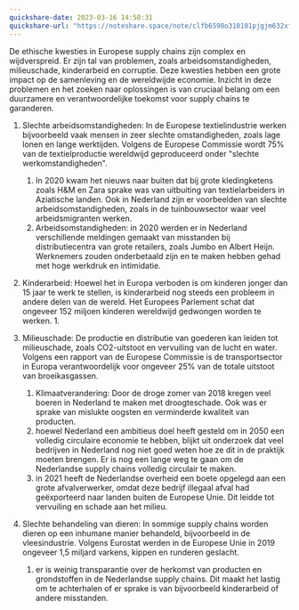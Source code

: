```yaml
---
quickshare-date: 2023-03-16 14:50:31
quickshare-url: "https://noteshare.space/note/clfb6598o310101pjgjm632xf#r/llPJWuHqUw7ykmtH3CndgDbTq2s2gFigoZe2vmCtw"
---
```

De ethische kwesties in Europese supply chains zijn complex en wijdverspreid. Er zijn tal van problemen, zoals arbeidsomstandigheden, milieuschade, kinderarbeid en corruptie. Deze kwesties hebben een grote impact op de samenleving en de wereldwijde economie. Inzicht in deze problemen en het zoeken naar oplossingen is van cruciaal belang om een duurzamere en verantwoordelijke toekomst voor supply chains te garanderen.

1.  Slechte arbeidsomstandigheden: In de Europese textielindustrie werken bijvoorbeeld vaak mensen in zeer slechte omstandigheden, zoals lage lonen en lange werktijden. Volgens de Europese Commissie wordt 75% van de textielproductie wereldwijd geproduceerd onder "slechte werkomstandigheden".
	1. In 2020 kwam het nieuws naar buiten dat bij grote kledingketens zoals H&M en Zara sprake was van uitbuiting van textielarbeiders in Aziatische landen. Ook in Nederland zijn er voorbeelden van slechte arbeidsomstandigheden, zoals in de tuinbouwsector waar veel arbeidsmigranten werken.
	2.  Arbeidsomstandigheden: in 2020 werden er in Nederland verschillende meldingen gemaakt van misstanden bij distributiecentra van grote retailers, zoals Jumbo en Albert Heijn. Werknemers zouden onderbetaald zijn en te maken hebben gehad met hoge werkdruk en intimidatie.
    
2.  Kinderarbeid: Hoewel het in Europa verboden is om kinderen jonger dan 15 jaar te werk te stellen, is kinderarbeid nog steeds een probleem in andere delen van de wereld. Het Europees Parlement schat dat ongeveer 152 miljoen kinderen wereldwijd gedwongen worden te werken.
	1. 
    
3.  Milieuschade: De productie en distributie van goederen kan leiden tot milieuschade, zoals CO2-uitstoot en vervuiling van de lucht en water. Volgens een rapport van de Europese Commissie is de transportsector in Europa verantwoordelijk voor ongeveer 25% van de totale uitstoot van broeikasgassen.
	1. Klimaatverandering: Door de droge zomer van 2018 kregen veel boeren in Nederland te maken met droogteschade. Ook was er sprake van mislukte oogsten en verminderde kwaliteit van producten.
	2. hoewel Nederland een ambitieus doel heeft gesteld om in 2050 een volledig circulaire economie te hebben, blijkt uit onderzoek dat veel bedrijven in Nederland nog niet goed weten hoe ze dit in de praktijk moeten brengen. Er is nog een lange weg te gaan om de Nederlandse supply chains volledig circulair te maken.
	3. in 2021 heeft de Nederlandse overheid een boete opgelegd aan een grote afvalverwerker, omdat deze bedrijf illegaal afval had geëxporteerd naar landen buiten de Europese Unie. Dit leidde tot vervuiling en schade aan het milieu.
    
4.  Slechte behandeling van dieren: In sommige supply chains worden dieren op een inhumane manier behandeld, bijvoorbeeld in de vleesindustrie. Volgens Eurostat werden in de Europese Unie in 2019 ongeveer 1,5 miljard varkens, kippen en runderen geslacht.
	1. er is weinig transparantie over de herkomst van producten en grondstoffen in de Nederlandse supply chains. Dit maakt het lastig om te achterhalen of er sprake is van bijvoorbeeld kinderarbeid of andere misstanden.
    


